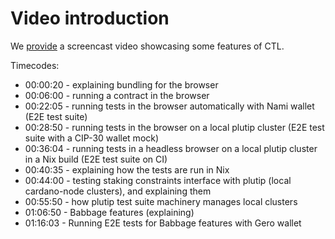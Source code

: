 # Video introduction

We [provide](https://drive.google.com/file/d/1ELVvL4WLKTQLg4VJMzt0yj8C0H8xsXS1/view?usp=sharing) a screencast video showcasing some features of CTL.

Timecodes:

- 00:00:20 - explaining bundling for the browser
- 00:06:00 - running a contract in the browser
- 00:22:05 - running tests in the browser automatically with Nami wallet (E2E test suite)
- 00:28:50 - running tests in the browser on a local plutip cluster (E2E test suite with a CIP-30 wallet mock)
- 00:36:04 - running tests in a headless browser on a local plutip cluster in a Nix build (E2E test suite on CI)
- 00:40:35 - explaining how the tests are run in Nix
- 00:44:00 - testing staking constraints interface with plutip (local cardano-node clusters), and explaining them
- 00:55:50 - how plutip test suite machinery manages local clusters
- 01:06:50 - Babbage features (explaining)
- 01:16:03 - Running E2E tests for Babbage features with Gero wallet
